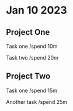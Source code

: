 # Jan 10 2023

## Project One
Task one
/spend 10m

Task two
/spend 20m

## Project Two
Task one
/spend 15m

Another task
/spend 25m